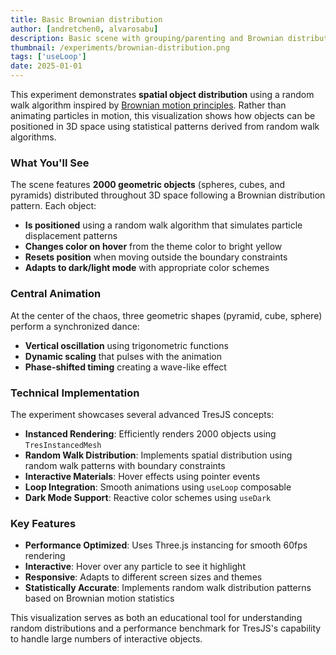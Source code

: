 ```yaml
---
title: Basic Brownian distribution
author: [andretchen0, alvarosabu]
description: Basic scene with grouping/parenting and Brownian distribution of instances
thumbnail: /experiments/brownian-distribution.png
tags: ['useLoop']
date: 2025-01-01
---
```



This experiment demonstrates **spatial object distribution** using a random walk algorithm inspired by [Brownian motion principles](https://en.wikipedia.org/wiki/Brownian_motion). Rather than animating particles in motion, this visualization shows how objects can be positioned in 3D space using statistical patterns derived from random walk algorithms.

### What You'll See

The scene features **2000 geometric objects** (spheres, cubes, and pyramids) distributed throughout 3D space following a Brownian distribution pattern. Each object:

- **Is positioned** using a random walk algorithm that simulates particle displacement patterns
- **Changes color on hover** from the theme color to bright yellow
- **Resets position** when moving outside the boundary constraints
- **Adapts to dark/light mode** with appropriate color schemes

### Central Animation

At the center of the chaos, three geometric shapes (pyramid, cube, sphere) perform a synchronized dance:

- **Vertical oscillation** using trigonometric functions
- **Dynamic scaling** that pulses with the animation
- **Phase-shifted timing** creating a wave-like effect

### Technical Implementation

The experiment showcases several advanced TresJS concepts:

- **Instanced Rendering**: Efficiently renders 2000 objects using `TresInstancedMesh`
- **Random Walk Distribution**: Implements spatial distribution using random walk patterns with boundary constraints
- **Interactive Materials**: Hover effects using pointer events
- **Loop Integration**: Smooth animations using `useLoop` composable
- **Dark Mode Support**: Reactive color schemes using `useDark`

### Key Features

- **Performance Optimized**: Uses Three.js instancing for smooth 60fps rendering
- **Interactive**: Hover over any particle to see it highlight
- **Responsive**: Adapts to different screen sizes and themes
- **Statistically Accurate**: Implements random walk distribution patterns based on Brownian motion statistics

This visualization serves as both an educational tool for understanding random distributions and a performance benchmark for TresJS's capability to handle large numbers of interactive objects.
